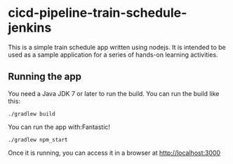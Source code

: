 # cicd-pipeline-train-schedule-jenkins

This is a simple train schedule app written using nodejs. It is intended to be used as a sample application for a series of hands-on learning activities.

## Running the app

You need a Java JDK 7 or later to run the build. You can run the build like this:

    ./gradlew build

You can run the app with:Fantastic!

    ./gradlew npm_start

Once it is running, you can access it in a browser at [http://localhost:3000](http://localhost:3000)
